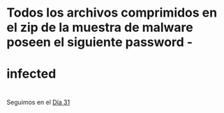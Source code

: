 
# Todos los archivos comprimidos en el zip de la muestra de malware poseen el siguiente password - 
# infected


#
#
#
#
#

Seguimos en el [Día 31](day31.md)
